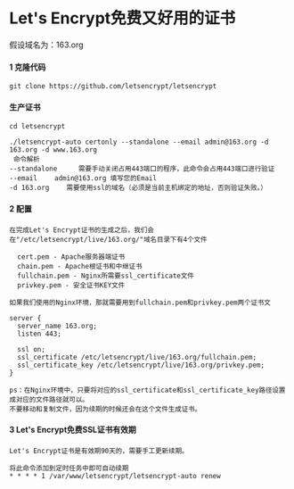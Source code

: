 # Let's Encrypt免费又好用的证书

假设域名为：163.org
#### 1 克隆代码
    git clone https://github.com/letsencrypt/letsencrypt

#### 生产证书
    cd letsencrypt

    ./letsencrypt-auto certonly --standalone --email admin@163.org -d 163.org -d www.163.org
     命令解析
    --standalone 　　 需要手动关闭占用443端口的程序，此命令会占用443端口进行验证
    --email 　　admin@163.org 填写您的Email
    -d 163.org 　　需要使用ssl的域名（必须是当前主机绑定的地址，否则验证失败。）

#### 2 配置
    在完成Let's Encrypt证书的生成之后，我们会在"/etc/letsencrypt/live/163.org/"域名目录下有4个文件

      cert.pem - Apache服务器端证书
      chain.pem - Apache根证书和中继证书
      fullchain.pem - Nginx所需要ssl_certificate文件
      privkey.pem - 安全证书KEY文件

    如果我们使用的Nginx环境，那就需要用到fullchain.pem和privkey.pem两个证书文

    server {
      server_name 163.org;
      listen 443;

      ssl on;
      ssl_certificate /etc/letsencrypt/live/163.org/fullchain.pem;
      ssl_certificate_key /etc/letsencrypt/live/163.org/privkey.pem;
    }

    ps：在Nginx环境中，只要将对应的ssl_certificate和ssl_certificate_key路径设置成对应的文件路径就可以。
    不要移动和复制文件，因为续期的时候还会在这个文件生成证书。

#### 3 Let's Encrypt免费SSL证书有效期
    Let's Encrypt证书是有效期90天的，需要手工更新续期。

    将此命令添加到定时任务中即可自动续期
    * * * * 1 /var/www/letsencrypt/letsencrypt-auto renew
　　
